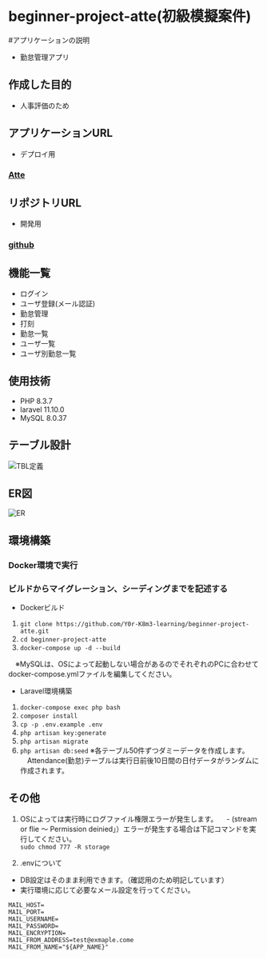 # beginner-project-atte(初級模擬案件)
#アプリケーションの説明
 - 勤怠管理アプリ

## 作成した目的
 - 人事評価のため

 ## アプリケーションURL
 - デプロイ用
### [Atte](http://ec2-57-180-199-228.ap-northeast-1.compute.amazonaws.com/)

 ## リポジトリURL
 - 開発用
 ### [github](https://github.com/Y0r-K8m3-learning/beginner-project-atte.git)

 ## 機能一覧
 - ログイン
 - ユーザ登録(メール認証)
 - 勤怠管理
  - 打刻
  - 勤怠一覧
  - ユーザ一覧
  - ユーザ別勤怠一覧

## 使用技術
- PHP 8.3.7
- laravel 11.10.0
- MySQL 8.0.37


## テーブル設計
![TBL定義](https://github.com/user-attachments/assets/b9c87a4f-d6f4-4f45-a7d2-a7aad607c0c3)


## ER図
![ER](https://github.com/user-attachments/assets/5599c11c-bbe4-4e41-8458-2de9a07751f2)


## 環境構築
### Docker環境で実行
### ビルドからマイグレーション、シーディングまでを記述する
- Dockerビルド
 1. `git clone https://github.com/Y0r-K8m3-learning/beginner-project-atte.git`
 2. `cd beginner-project-atte`
 3. `docker-compose up -d --build`
 
　※MySQLは、OSによって起動しない場合があるのでそれぞれのPCに合わせて docker-compose.ymlファイルを編集してください。
 
- Laravel環境構築
 1. `docker-compose exec php bash`
 2. `composer install`
 3. `cp -p .env.example .env`
 4. `php artisan key:generate`
 5. `php artisan migrate`
 6. `php artisan db:seed`
     ※各テーブル50件ずつダミーデータを作成します。
     　Attendance(勤怠)テーブルは実行日前後10日間の日付データがランダムに作成されます。
     
## その他
  1. OSによっては実行時にログファイル権限エラーが発生します。
 　- (stream or flie ～ Permission deinied」）エラーが発生する場合は下記コマンドを実行してください。<br>
     `sudo chmod 777 -R storage`

 2. .envについて
 - DB設定はそのまま利用できます。（確認用のため明記しています）
 - 実行環境に応じて必要なメール設定を行ってください。
 ```MAIL_MAILER=
 MAIL_HOST=
 MAIL_PORT=
 MAIL_USERNAME=
 MAIL_PASSWORD=
 MAIL_ENCRYPTION=
 MAIL_FROM_ADDRESS=test@exmaple.come
 MAIL_FROM_NAME="${APP_NAME}"
 

